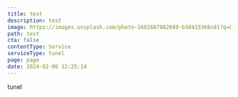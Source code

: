 ```yaml
---
title: test
description: test
image: https://images.unsplash.com/photo-1682687982049-b3d433368cd1?q=80&w=2371&auto=format&fit=crop&ixlib=rb-4.0.3&ixid=M3wxMjA3fDF8MHxwaG90by1wYWdlfHx8fGVufDB8fHx8fA%3D%3D
path: test
cta: false
contentType: Service
serviceType: tunel
page: page
date: 2024-02-06 12:25:14
---
```

t﻿unel